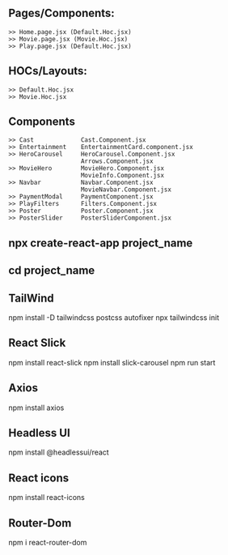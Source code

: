 ## Pages/Components:

    >> Home.page.jsx (Default.Hoc.jsx)
    >> Movie.page.jsx (Movie.Hoc.jsx)
    >> Play.page.jsx (Default.Hoc.jsx)

## HOCs/Layouts:

    >> Default.Hoc.jsx
    >> Movie.Hoc.jsx

## Components

    >> Cast             Cast.Component.jsx
    >> Entertainment    EntertainmentCard.component.jsx
    >> HeroCarousel     HeroCarousel.Component.jsx
                        Arrows.Component.jsx
    >> MovieHero        MovieHero.Component.jsx
                        MovieInfo.Component.jsx
    >> Navbar           Navbar.Component.jsx
                        MovieNavbar.Component.jsx
    >> PaymentModal     PaymentComponent.jsx
    >> PlayFilters      Filters.Component.jsx
    >> Poster           Poster.Component.jsx
    >> PosterSlider     PosterSliderComponent.jsx

## npx create-react-app project_name

## cd project_name

## TailWind

npm install -D tailwindcss postcss autofixer
npx tailwindcss init

## React Slick

npm install react-slick
npm install slick-carousel
npm run start

## Axios

npm install axios

## Headless UI

npm install @headlessui/react

## React icons

npm install react-icons

## Router-Dom

npm i react-router-dom

